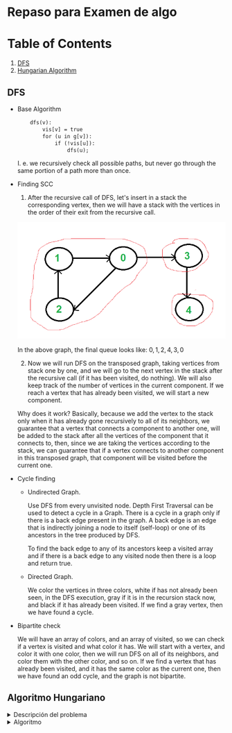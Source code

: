 # Repaso para Examen de algo

# Table of Contents
1. [DFS](#dfs)
2. [Hungarian Algorithm](#algoritmo-hungariano)

## DFS

- Base Algorithm

    ```
        dfs(v):
            vis[v] = true
            for (u in g[v]):
                if (!vis[u]):
                    dfs(u);
    ```
    I. e. we recursively check all possible paths, but never go through the same portion of a path more than once.

- Finding SCC

    1. After the recursive call of DFS, let's insert in a stack the corresponding vertex, then we will have a stack with the vertices in the order of their exit from the recursive call.  


    ![Example graph with two SCCs](SCC.png)

    In the above graph, the final queue looks like: $0,1, 2, 4, 3, 0$  
    
    2. Now we will run DFS on the transposed graph, taking vertices from stack one by one, and we will go to the next vertex in the stack after the recursive call (if it has been visited, do nothing). We will also keep track of the number of vertices in the current component. If we reach a vertex that has already been visited, we will start a new component.  

    Why does it work? Basically, because we add the vertex to the stack only when it has already gone recursively to all of its neighbors, we guarantee that a vertex that connects a component to another one, will be added to the stack after all the vertices of the component that it connects to, then, since we are taking the vertices according to the stack, we can guarantee that if a vertex connects to another component in this transposed graph, that component will be visited before the current one.

- Cycle finding

    - Undirected Graph.

        Use DFS from every unvisited node. Depth First Traversal can be used to detect a cycle in a Graph. There is a cycle in a graph only if there is a back edge present in the graph. A back edge is an edge that is indirectly joining a node to itself (self-loop) or one of its ancestors in the tree produced by DFS. 

        To find the back edge to any of its ancestors keep a visited array and if there is a back edge to any visited node then there is a loop and return true.

    - Directed Graph.

        We color the vertices in three colors, white if has not already been seen, in the DFS execution, gray if it is in the recursion stack now, and black if it has already been visited. If we find a gray vertex, then we have found a cycle.

- Bipartite check

    We will have an array of colors, and an array of visited, so we can check if a vertex is visited and what color it has. We will start with a vertex, and color it with one color, then we will run DFS on all of its neighbors, and color them with the other color, and so on. If we find a vertex that has already been visited, and it has the same color as the current one, then we have found an odd cycle, and the graph is not bipartite.
    

## Algoritmo Hungariano

<details>
    <summary>Descripción del problema</summary>

    Hay un conjunto de tareas, que las pueden ejecutar todos los agentes disponibles (la misma cantidad de agentes que de tareas, osea una matriz cuadrada), pero cada uno cobra un precio distinto por cada tarea, distribuir las tareas tal que cada agente tenga una sola tarea, y el precio total sea el menor posible.
</details>
    
<details>
    <summary>Algoritmo</summary>

    1. A cada fila de la matriz le restamos el menor elemento en ella
    2. A cada columna le restamos el menor elemento en ella
    3. Cubrimos con el mínimo número posible de líneas, las filas y columnas que contienen un cero (Osea, si conviene más cubrir con una línea horizontal o vertical para cada celda no cubierta)
    4. Si el número de líneas que se usaron es n, entonces solo hace falta repartir cada tarea (Osea, darsela a un agente, solo si en esa celda hay un cero, y repartirlas tal que a cada agente le toque una tarea)
    5. Si el número de líneas que se usaron no es n, buscar el menor valor que no está cubierto por una línea y restárselo a todas las filas **des**cubiertas, y sumarlo a todas las filas cubiertas y repetir desde el paso 3.
</details>
 
